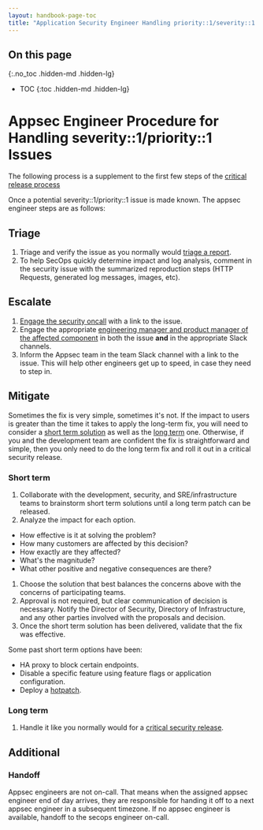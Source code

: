 ```yaml
---
layout: handbook-page-toc
title: "Application Security Engineer Handling priority::1/severity::1 Issues"
---
```


## On this page
{:.no_toc .hidden-md .hidden-lg}

- TOC
{:toc .hidden-md .hidden-lg}

# Appsec Engineer Procedure for Handling severity::1/priority::1 Issues

The following process is a supplement to the first few steps of the [critical release process](https://gitlab.com/gitlab-org/release/docs/blob/master/general/security/process.md#critical-security-releases)

Once a potential severity::1/priority::1 issue is made known. The appsec engineer steps are as follows:

## Triage

1. Triage and verify the issue as you normally would [triage a report](/handbook/engineering/security/#hackerone-process).
1. To help SecOps quickly determine impact and log analysis, comment in the security issue with the summarized reproduction steps (HTTP Requests, generated log messages, images, etc).

## Escalate

1. [Engage the security oncall](/handbook/engineering/security/#engaging-the-security-on-call) with a link to the issue.
1. Engage the appropriate [engineering manager and product manager of the affected component](/handbook/product/categories/) in both the issue **and** in the appropriate Slack channels.
1. Inform the Appsec team in the team Slack channel with a link to the issue. This will help other engineers get up to speed, in case they need to step in.

## Mitigate

Sometimes the fix is very simple, sometimes it's not. If the impact to users is greater than the time it takes to apply the long-term fix, you will need to consider a [short term solution](#short-term) as well as the [long term](#long-term) one. Otherwise, if you and the development team are confident the fix is straightforward and simple, then you only need to do the long term fix and roll it out in a critical security release.

### Short term

1. Collaborate with the development, security, and SRE/infrastructure teams to brainstorm short term solutions until a long term patch can be released.
1. Analyze the impact for each option.
  - How effective is it at solving the problem?
  - How many customers are affected by this decision?
  - How exactly are they affected?
  - What's the magnitude?
  - What other positive and negative consequences are there?
1. Choose the solution that best balances the concerns above with the concerns of participating teams.
1. Approval is not required, but clear communication of decision is necessary. Notify the Director of Security, Directory of Infrastructure, and any other parties involved with the proposals and decision.
1. Once the short term solution has been delivered, validate that the fix was effective.

Some past short term options have been:
* HA proxy to block certain endpoints.
* Disable a specific feature using feature flags or application configuration.
* Deploy a [hotpatch](https://gitlab.com/gitlab-org/release/docs/blob/master/general/deploy/post-deployment-patches.md).

### Long term

1. Handle it like you normally would for a [critical security release](https://gitlab.com/gitlab-org/release/docs/blob/master/general/security/security-engineer.md#critical).

## Additional

### Handoff
Appsec engineers are not on-call. That means when the assigned appsec engineer end of day arrives, they are responsible for handing it off to a next appsec engineer in a subsequent timezone. If no appsec engineer is available, handoff to the secops engineer on-call.
